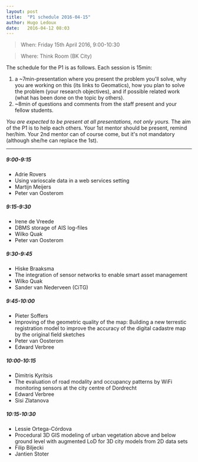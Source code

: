 ```yaml
---
layout: post
title:  "P1 schedule 2016-04-15"
author: Hugo Ledoux
date:   2016-04-12 08:03
---
```




  > When: Friday 15th April 2016, 9:00-10:30
  
  > Where: Think Room (BK City)


The schedule for the P1 is as follows. 
Each session is 15min:

  1. a ~7min-presentation where you present the problem you'll solve, why you are working on this (its links to Geomatics), how you plan to solve the problem (your research objectives), and if possible related work (what has been done on the topic by others).
  2. ~8min of questions and comments from the staff present and your fellow students.

*You are expected to be present at all presentations, not only yours.*
The aim of the P1 is to help each others.
Your 1st mentor should be present, remind her/him.
Your 2nd mentor can of course come, but it's not mandatory (although she/he can replace the 1st).

- - -

##### 9:00-9:15
  - Adrie Rovers
  - Using varioscale data in a web services setting
  - Martijn Meijers
  - Peter van Oosterom

##### 9:15-9:30
  - Irene de Vreede
  - DBMS storage of AIS log-files
  - Wilko Quak
  - Peter van Oosterom

##### 9:30-9:45
  - Hiske Braaksma
  - The integration of sensor networks to enable smart asset management
  - Wilko Quak
  - Sander van Nederveen (CiTG)

##### 9:45-10:00
  - Pieter Soffers
  - Improving of the geometric quality of the map: Building a new terrestic registration model to improve the accuracy of the digital cadastre map by the original field sketches
  - Peter van Oosterom
  - Edward Verbree

##### 10:00-10:15
  - Dimitris Kyritsis
  - The evaluation of road modality and occupancy patterns by WiFi monitoring sensors at the city centre of Dordrecht  
  - Edward Verbree
  - Sisi Zlatanova

##### 10:15-10:30
  - Lessie Ortega-Córdova
  - Procedural 3D GIS modeling of urban vegetation above and below ground level with augmented LoD for 3D city models from 2D data sets
  - Filip Biljecki
  - Jantien Stoter

